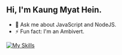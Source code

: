 ## Hi, I'm Kaung Myat Hein.

- 💬 Ask me about JavaScript and NodeJS.
- ⚡ Fun fact: I'm an Ambivert.

[![My Skills](https://skillicons.dev/icons?i=bootstrap,tailwindcss,materialui,javascript,typescript,react,redux,nextjs,firebase,php,nodejs,express,mongodb,mysql,postgres,prisma,heroku,git,figma)](https://skillicons.dev)
